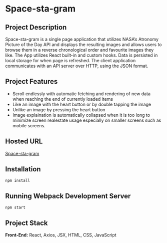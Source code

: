 # Space-sta-gram
## Project Description

Space-sta-gram is a single page application that utilizes NASA’s Atronomy Picture of the Day API and displays the resulting images and allows users to browse them in a reverse chronological order and favourite images they like. The App utilizes React built-in and custom hooks. Data is persisted in local storage for when page is refreshed. The client application communicates with an API server over HTTP, using the JSON format.

## Project Features
- Scroll endlessly with automatic fetching and rendering of new data when reaching the end of currently loaded items
- Like an image with the heart button or by double tapping the image
- Unlike an image by pressing the heart button
- Image explaination is automatically collapsed when it is too long to minimize screen realestate usage especially on smaller screens such as mobile screens.

## Hosted URL
[Space-sta-gram](https://space-sta-gram.netlify.app)

## Installation
```
npm install
```

## Running Webpack Development Server
```
npm start
```

## Project Stack

__Front-End:__ React, Axios, JSX, HTML, CSS, JavaScript
